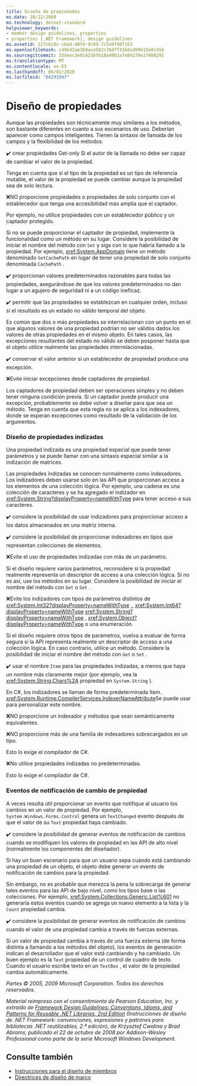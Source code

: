 ```yaml
---
title: Diseño de propiedades
ms.date: 10/22/2008
ms.technology: dotnet-standard
helpviewer_keywords:
- member design guidelines, properties
- properties [.NET Framework], design guidelines
ms.assetid: 127cbc0c-cbed-48fd-9c89-7c5d4f98f163
ms.openlocfilehash: c49b42ab369ace582c76d7f326da309415e8c45b
ms.sourcegitcommit: 33deec3e814238fb18a49b2a7e89278e27888291
ms.translationtype: MT
ms.contentlocale: es-ES
ms.lasthandoff: 06/02/2020
ms.locfileid: "84291947"
---
```

# <a name="property-design"></a>Diseño de propiedades
Aunque las propiedades son técnicamente muy similares a los métodos, son bastante diferentes en cuanto a sus escenarios de uso. Deberían aparecer como campos inteligentes. Tienen la sintaxis de llamada de los campos y la flexibilidad de los métodos.

 ✔️ crear propiedades Get-only Si el autor de la llamada no debe ser capaz de cambiar el valor de la propiedad.

 Tenga en cuenta que si el tipo de la propiedad es un tipo de referencia mutable, el valor de la propiedad se puede cambiar aunque la propiedad sea de solo lectura.

 ❌NO proporcione propiedades o propiedades de solo conjunto con el establecedor que tenga una accesibilidad más amplia que el captador.

 Por ejemplo, no utilice propiedades con un establecedor público y un captador protegido.

 Si no se puede proporcionar el captador de propiedad, implemente la funcionalidad como un método en su lugar. Considere la posibilidad de iniciar el nombre del método con `Set` y siga con lo que habría llamado a la propiedad. Por ejemplo, <xref:System.AppDomain> tiene un método denominado `SetCachePath` en lugar de tener una propiedad de solo conjunto denominada `CachePath` .

 ✔️ proporcionan valores predeterminados razonables para todas las propiedades, asegurándose de que los valores predeterminados no dan lugar a un agujero de seguridad ni a un código ineficaz.

 ✔️ permitir que las propiedades se establezcan en cualquier orden, incluso si el resultado es un estado no válido temporal del objeto.

 Es común que dos o más propiedades se interrelacionan con un punto en el que algunos valores de una propiedad podrían no ser válidos dados los valores de otras propiedades en el mismo objeto. En tales casos, las excepciones resultantes del estado no válido se deben posponer hasta que el objeto utilice realmente las propiedades interrelacionadas.

 ✔️ conservar el valor anterior si un establecedor de propiedad produce una excepción.

 ❌Evite iniciar excepciones desde captadores de propiedad.

 Los captadores de propiedad deben ser operaciones simples y no deben tener ninguna condición previa. Si un captador puede producir una excepción, probablemente se debe volver a diseñar para que sea un método. Tenga en cuenta que esta regla no se aplica a los indexadores, donde se esperan excepciones como resultado de la validación de los argumentos.

### <a name="indexed-property-design"></a>Diseño de propiedades indizadas
 Una propiedad indizada es una propiedad especial que puede tener parámetros y se puede llamar con una sintaxis especial similar a la indización de matrices.

 Las propiedades indizadas se conocen normalmente como indexadores. Los indizadores deben usarse solo en las API que proporcionan acceso a los elementos de una colección lógica. Por ejemplo, una cadena es una colección de caracteres y se ha agregado el indizador en <xref:System.String?displayProperty=nameWithType> para tener acceso a sus caracteres.

 ✔️ considere la posibilidad de usar indizadores para proporcionar acceso a los datos almacenados en una matriz interna.

 ✔️ considere la posibilidad de proporcionar indexadores en tipos que representan colecciones de elementos.

 ❌Evite el uso de propiedades indizadas con más de un parámetro.

 Si el diseño requiere varios parámetros, reconsidere si la propiedad realmente representa un descriptor de acceso a una colección lógica. Si no es así, use los métodos en su lugar. Considere la posibilidad de iniciar el nombre del método con `Get` o `Set` .

 ❌Evite los indizadores con tipos de parámetros distintos de <xref:System.Int32?displayProperty=nameWithType> ,, <xref:System.Int64?displayProperty=nameWithType> <xref:System.String?displayProperty=nameWithType> , <xref:System.Object?displayProperty=nameWithType> o una enumeración.

 Si el diseño requiere otros tipos de parámetros, vuelva a evaluar de forma segura si la API representa realmente un descriptor de acceso a una colección lógica. En caso contrario, utilice un método. Considere la posibilidad de iniciar el nombre del método con `Get` o `Set` .

 ✔️ usar el nombre `Item` para las propiedades indizadas, a menos que haya un nombre más claramente mejor (por ejemplo, vea la <xref:System.String.Chars%2A> propiedad en `System.String` ).

 En C#, los indizadores se llaman de forma predeterminada Item. <xref:System.Runtime.CompilerServices.IndexerNameAttribute>Se puede usar para personalizar este nombre.

 ❌NO proporcione un indexador y métodos que sean semánticamente equivalentes.

 ❌NO proporcione más de una familia de indexadores sobrecargados en un tipo.

 Esto lo exige el compilador de C#.

 ❌No utilice propiedades indizadas no predeterminadas.

 Esto lo exige el compilador de C#.

### <a name="property-change-notification-events"></a>Eventos de notificación de cambio de propiedad
 A veces resulta útil proporcionar un evento que notifique al usuario los cambios en un valor de propiedad. Por ejemplo, `System.Windows.Forms.Control` genera un `TextChanged` evento después de que el valor de su `Text` propiedad haya cambiado.

 ✔️ considere la posibilidad de generar eventos de notificación de cambios cuando se modifiquen los valores de propiedad en las API de alto nivel (normalmente los componentes del diseñador).

 Si hay un buen escenario para que un usuario sepa cuándo está cambiando una propiedad de un objeto, el objeto debe generar un evento de notificación de cambios para la propiedad.

 Sin embargo, no es probable que merezca la pena la sobrecarga de generar tales eventos para las API de bajo nivel, como los tipos base o las colecciones. Por ejemplo, <xref:System.Collections.Generic.List%601> no generaría estos eventos cuando se agrega un nuevo elemento a la lista y la `Count` propiedad cambia.

 ✔️ considere la posibilidad de generar eventos de notificación de cambios cuando el valor de una propiedad cambia a través de fuerzas externas.

 Si un valor de propiedad cambia a través de una fuerza externa (de forma distinta a llamando a los métodos del objeto), los eventos de generación indican al desarrollador que el valor está cambiando y ha cambiado. Un buen ejemplo es la `Text` propiedad de un control de cuadro de texto. Cuando el usuario escribe texto en un `TextBox` , el valor de la propiedad cambia automáticamente.

 *Partes © 2005, 2009 Microsoft Corporation. Todos los derechos reservados.*

 *Material reimpreso con el consentimiento de Pearson Education, Inc. y extraído de [Framework Design Guidelines: Conventions, Idioms, and Patterns for Reusable .NET Libraries, 2nd Edition](https://www.informit.com/store/framework-design-guidelines-conventions-idioms-and-9780321545619) (Instrucciones de diseño de .NET Framework: convenciones, expresiones y patrones para bibliotecas .NET reutilizables, 2.ª edición), de Krzysztof Cwalina y Brad Abrams, publicado el 22 de octubre de 2008 por Addison-Wesley Professional como parte de la serie Microsoft Windows Development.*

## <a name="see-also"></a>Consulte también

- [Instrucciones para el diseño de miembros](member.md)
- [Directrices de diseño de marco](index.md)
